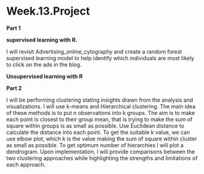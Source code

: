 # Week.13.Project
  
  
  **Part 1**


**supervised learning with R.** 


I will revisit Advertising_online_cytography and create a random forest supervised learning model to help identify which individuals are most likely to click on the ads in the blog.

**Unsupervised learning with R**

 **Part 2**

I will be performing clustering stating insights drawn from the analysis and visualizations.
I will use k-means and Hierarchical clustering. The main idea of these methods is to put n observations into k groups. The aim is to make each point is closest to their group mean, that is trying to make the sum of square within groups is as small as possible. Use Euclidean distance to calculate the distance into each point. To get the suitable k value, we can use elbow plot, which k is the value making the sum of square within cluster as small as possible. To get optimum number of hierarchies I will plot a dendrogram.
Upon implementation, I will provide comparisons between the two clustering approaches while highlighting the strengths and limitations of each approach.
